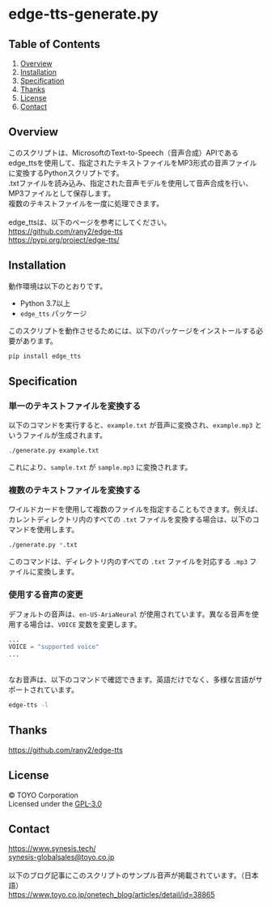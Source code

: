 # edge-tts-generate.py

## Table of Contents

1. [Overview](#overview)
2. [Installation](#installation)
3. [Specification](#specification)
4. [Thanks](#thanks)
5. [License](#license)
6. [Contact](#contact)

## Overview  
このスクリプトは、MicrosoftのText-to-Speech（音声合成）APIであるedge_ttsを使用して、指定されたテキストファイルをMP3形式の音声ファイルに変換するPythonスクリプトです。  
.txtファイルを読み込み、指定された音声モデルを使用して音声合成を行い、MP3ファイルとして保存します。  
複数のテキストファイルを一度に処理できます。  
<br>
edge_ttsは、以下のページを参考にしてください。  
https://github.com/rany2/edge-tts  
https://pypi.org/project/edge-tts/ 

##  Installation  
動作環境は以下のとおりです。  
- Python 3.7以上
- `edge_tts` パッケージ
  
このスクリプトを動作させるためには、以下のパッケージをインストールする必要があります。
```bash
pip install edge_tts
```

## Specification

### 単一のテキストファイルを変換する
以下のコマンドを実行すると、`example.txt` が音声に変換され、`example.mp3` というファイルが生成されます。
```bash
./generate.py example.txt
```
これにより、`sample.txt` が `sample.mp3` に変換されます。

### 複数のテキストファイルを変換する
ワイルドカードを使用して複数のファイルを指定することもできます。例えば、カレントディレクトリ内のすべての `.txt` ファイルを変換する場合は、以下のコマンドを使用します。
```bash
./generate.py *.txt
```
このコマンドは、ディレクトリ内のすべての `.txt` ファイルを対応する `.mp3` ファイルに変換します。

### 使用する音声の変更  
デフォルトの音声は、`en-US-AriaNeural` が使用されています。異なる音声を使用する場合は、`VOICE` 変数を変更します。

```python
...
VOICE = "supported voice"
...
```
<br>
なお音声は、以下のコマンドで確認できます。英語だけでなく、多様な言語がサポートされています。  

```bash
edge-tts -l
```

## Thanks
https://github.com/rany2/edge-tts

## License  
© TOYO Corporation  
Licensed under the [GPL-3.0](https://github.com/synesis-toyo/generate?tab=GPL-3.0-1-ov-file)

## Contact
https://www.synesis.tech/  
[synesis-globalsales@toyo.co.jp](<mailto:synesis-globalsales@toyo.co.jp>)  
<br>
以下のブログ記事にこのスクリプトのサンプル音声が掲載されています。（日本語）  
https://www.toyo.co.jp/onetech_blog/articles/detail/id=38865
